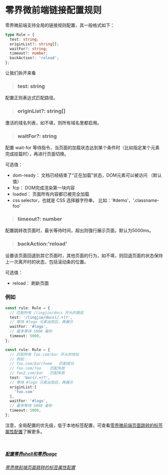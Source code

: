 # 零界微前端链接配置规则

零界微前端支持全局的链接规则配置，其一般格式如下：

```ts
type Rule = {
  test: string;
  originList?: string[];
  waitFor?: string;
  timeout?: number;
  backAction?: 'reload';
};

```
让我们拆开来看
> ### test: string

配置正则表达式匹配路径。

> ### originList?: string[]

激活的域名列表，如不填，则所有域名里都启用。

> ### waitFor?: string

配置 wait-for 等待指令，当页面的加载状态达到某个条件时（比如指定某个元素完成挂载时），再进行页面切换。

可选值：
* dom-ready：   文档已经结束了“正在加载”状态，DOM元素可以被访问 （默认值）
* fcp：         DOM完成渲染第一块内容
* loaded：      页面所有内容都已被完全加载
* css selector，也就是 CSS 选择器字符串， 比如：'#demo'，'.classname-foo'


> ### timeout?: number

配置跳转改页面时，最长等待时间，超出则强行展示页面，默认为5000ms。

> ### backAction:'reload'

设置该页面回退到其它页面时，其他页面的行为，如不填，则回退页面的状态保持上一次离开时的状态，包括滚动条的位置。

可选值：
* reload：     刷新页面


### 例如

```ts
const rule: Rule = {
  // 匹配所有 /lingjie/docs 开头的路径
  test: '/lingjie/docs(/.+)?',
  // 等待 #logo 元素出现后，再展示
  waitFor: '#logo',
  // 最多等待 5000 毫秒
  timeout: 5000,
};
```

```ts
const rule: Rule = {
  // 匹配所有 foo.com/bar 开头的地址
  // 例如：
  // foo.com/bar/home   匹配成功
  // foo.com/foo    匹配失败
  // foo2.com/bar   匹配失败
  test: 'bar(/.+)?',
  // 等待 #logo 元素出现后，再展示
  originList:[
    'foo.com'
  ],
  waitFor: '#logo',
  // 最多等待 5000 毫秒
  timeout: 5000,
};
```

注意，全局配置的优先级，低于本地标签配置，可查看[零界微前端页面跳转的标签属性配置](/docs/usage.html?title=lingjie-data-attrs)了解更多。

&nbsp;

##### [配置零界shell和零界page](/docs/usage.html?title=lingjie-shell-and-lingjie-page)
###### [零界微前端页面跳转的标签属性配置](/docs/usage.html?title=lingjie-data-attrs)